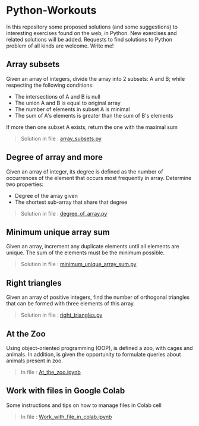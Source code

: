 # Python-Workouts
In this repository some proposed solutions (and some suggestions) to interesting exercises found on the web, in Python. New exercises and related solutions will be added. Requests to find solutions to Python problem of all kinds are welcome. Write me!


## Array subsets
Given an array of integers, divide the array into 2 subsets: A and B; while respecting the following conditions:
- The intersections of A and B is null
- The union A and B is equal to original array
- The number of elements in subset A is minimal
- The sum of A's elements is greater than the sum of B's elements

If more then one subset A exists, return the one with the maximal sum

>Solution in file : [array_subsets.py](https://github.com/MarioFiorino/Python-Workouts/blob/main/array_subsets.py)

## Degree of array and more

Given an array of integer, its degree is defined as the number of occurrences of the element that occurs most frequently in array.
Determine two properties:
- Degree of the array given
- The shortest sub-array that share that degree     

>Solution in file : [degree_of_array.py](https://github.com/MarioFiorino/Python-Workouts/blob/main/degree_of_array.py)


## Minimum unique array sum

Given an array, increment any duplicate elements until all elements are unique. The sum of the elements must be the minimum possible.

>Solution in file : [minimum_unique_array_sum.py](https://github.com/MarioFiorino/Python-Workouts/blob/main/minimum_unique_array_sum.py)

## Right triangles

Given an array of positive integers, find the number of orthogonal triangles that can be formed with three elements of this array.

>Solution in file : [right_triangles.py](https://github.com/MarioFiorino/Python-Workouts/blob/main/right_triangles.py)

## At the Zoo

Using object-oriented programming (OOP), is defined a zoo, with cages and animals. In addition, is given the opportunity to formulate queries about animals present in zoo.

>In file : [At_the_zoo.ipynb](https://github.com/MarioFiorino/Python-Workouts/blob/main/At_the_zoo.ipynb)


## Work with files in Google Colab

Some instructions and tips on how to manage files in Colab cell

>In file : [Work_with_file_in_colab.ipynb](https://github.com/MarioFiorino/Python-Workouts/blob/main/Work_with_file_in_colab.ipynb)

           
